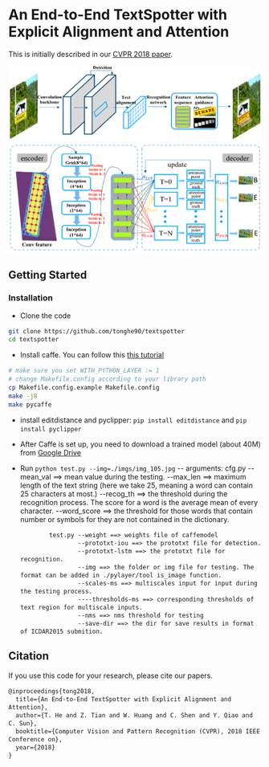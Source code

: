 # An End-to-End TextSpotter with Explicit Alignment and Attention

This is initially described in our [CVPR 2018 paper](https://arxiv.org/abs/1803.03474).

<img src='imgs/screenshot.png'>


## Getting Started
### Installation
- Clone the code
```bash
git clone https://github.com/tonghe90/textspotter
cd textspotter
```

- Install caffe. You can follow this [this tutorial](http://caffe.berkeleyvision.org/installation.html)
```bash
# make sure you set WITH_PYTHON_LAYER := 1
# change Makefile.config according to your library path
cp Makefile.config.example Makefile.config
make -j8
make pycaffe
```

- install editdistance and pyclipper: `pip install editdistance` and  `pip install pyclipper`

- After Caffe is set up, you need to download a trained model (about 40M) from [Google Drive](https://drive.google.com/open?id=1lzM-V1Ec8KHr8fKxeO_d1x3zFaj3bmnU)
- Run `python test.py --img=./imgs/img_105.jpg`
-- arguments: cfg.py --mean_val ==> mean value during the testing.
                     --max_len ==> maximum length of the text string (here we take 25, meaning a word can contain 25 characters at most.)
                     --recog_th ==> the threshold during the recognition process. The score for a word is the average mean of every character.
                     --word_score ==> the threshold for those words that contain number or symbols for they are not contained in the dictionary.

              test.py --weight ==> weights file of caffemodel
                      --prototxt-iou ==> the prototxt file for detection.
                      --prototxt-lstm ==> the prototxt file for recognition.
                      --img ==> the folder or img file for testing. The format can be added in ./pylayer/tool is_image function.
                      --scales-ms ==> multiscales input for input during the testing process.
                      ----thresholds-ms ==> corresponding thresholds of text region for multiscale inputs.
                      --nms ==> nms threshold for testing
                      --save-dir ==> the dir for save results in format of ICDAR2015 submition.


## Citation
If you use this code for your research, please cite our papers.
```
@inproceedings{tong2018,
  title={An End-to-End TextSpotter with Explicit Alignment and Attention},
  author={T. He and Z. Tian and W. Huang and C. Shen and Y. Qiao and C. Sun},
  booktitle={Computer Vision and Pattern Recognition (CVPR), 2018 IEEE Conference on},
  year={2018}
}

```